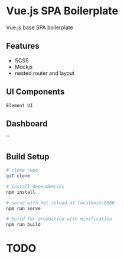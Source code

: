 # Vue.js SPA Boilerplate
Vue.js base SPA boilerplate

## Features
- SCSS
- Mockjs
- nested router and layout

## UI Components
`Element UI`

## Dashboard
``



## Build Setup
``` bash
# clone repo
git clone 

# install dependencies
npm install

# serve with hot reload at localhost:8080
npm run serve

# build for production with minification
npm run build
```

# TODO

